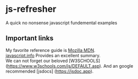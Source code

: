 # js-refresher
A quick no nonsense javascript fundemental examples

## Important links
My favorite reference guide is [Mozilla MDN](https://developer.mozilla.org/en-US/docs/Learn/JavaScript).  
[javascript.info](https://javascript.info) Provides an excellent summary.  
We can not forget our beloved [W3SCHOOLS] (https://www.w3schools.com/js/DEFAULT.asp). 
And an google recommended [jsdocs] (https://jsdoc.app). 
